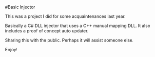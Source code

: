#Basic Injector

This was a project I did for some acquaintenances last year.

Basically a C# DLL injector that uses a C++ manual mapping DLL. It also includes a proof of concept auto updater.

Sharing this with the public. Perhaps it will assist someone else.

Enjoy!
